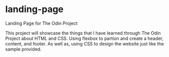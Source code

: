# landing-page
Landing Page for The Odin Project

This project will showcase the things that I have learned through The Odin Project about
HTML and CSS. Using flexbox to partion and create a header, content, and footer. As well as, using CSS to design the website just like the sample provided.
